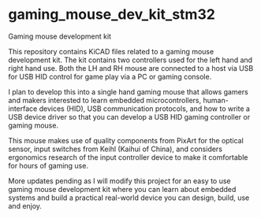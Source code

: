 # gaming_mouse_dev_kit_stm32

Gaming mouse development kit

This repository contains KiCAD files related to a gaming mouse development kit. The kit contains two controllers used for the left hand and right hand use. Both the LH and RH mouse are connected to a host via USB for USB HID control for game play via a PC or gaming console.

I plan to develop this into a single hand gaming mouse that allows gamers and makers interested to learn embedded microcontrollers, human-interface devices (HID), USB communication protocols, and how to write a USB device driver so that you can develop a USB HID gaming controller or gaming mouse.

This mouse makes use of quality components from PixArt for the optical sensor, input switches from Keihl (Kaihui of China), and considers ergonomics research of the input controller device to make it comfortable for hours of gaming use.

More updates pending as I will modify this project for an easy to use gaming mouse development kit where you can learn about embedded systems and build a practical real-world device you can design, build, use and enjoy.
